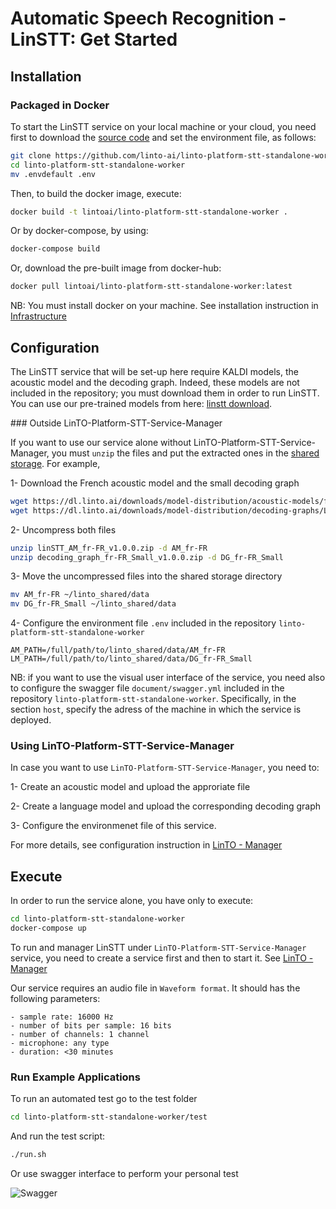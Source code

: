 # Automatic Speech Recognition - LinSTT: Get Started 

## Installation

### Packaged in Docker
To start the LinSTT service on your local machine or your cloud, you need first to download the [source code](https://github.com/linto-ai/linto-platform-stt-standalone-worker) and set the environment file, as follows:

```bash
git clone https://github.com/linto-ai/linto-platform-stt-standalone-worker
cd linto-platform-stt-standalone-worker
mv .envdefault .env
```

Then, to build the docker image, execute:

```bash
docker build -t lintoai/linto-platform-stt-standalone-worker .
```

Or by docker-compose, by using:
```bash
docker-compose build
```


Or, download the pre-built image from docker-hub:

```bash
docker pull lintoai/linto-platform-stt-standalone-worker:latest
```

NB: You must install docker on your machine. See installation instruction in [Infrastructure](infra?id=prerequistes)

## Configuration
The LinSTT service that will be set-up here require KALDI models, the acoustic model and the decoding graph. Indeed, these models are not included in the repository; you must download them in order to run LinSTT. You can use our pre-trained models from here: [linstt download](services/linstt_download).

### Outside LinTO-Platform-STT-Service-Manager

If you want to use our service alone without LinTO-Platform-STT-Service-Manager, you must `unzip` the files and put the extracted ones in the [shared storage](infra?id=shared-storage). For example,

1- Download the French acoustic model and the small decoding graph

```bash
wget https://dl.linto.ai/downloads/model-distribution/acoustic-models/fr-FR/linSTT_AM_fr-FR_v1.0.0.zip
wget https://dl.linto.ai/downloads/model-distribution/decoding-graphs/LVCSR/fr-FR/decoding_graph_fr-FR_Small_v1.0.0.zip
```

2- Uncompress both files

```bash
unzip linSTT_AM_fr-FR_v1.0.0.zip -d AM_fr-FR
unzip decoding_graph_fr-FR_Small_v1.0.0.zip -d DG_fr-FR_Small
```

3- Move the uncompressed files into the shared storage directory

```bash
mv AM_fr-FR ~/linto_shared/data
mv DG_fr-FR_Small ~/linto_shared/data
```

4- Configure the environment file `.env` included in the repository `linto-platform-stt-standalone-worker`

    AM_PATH=/full/path/to/linto_shared/data/AM_fr-FR
    LM_PATH=/full/path/to/linto_shared/data/DG_fr-FR_Small


NB: if you want to use the visual user interface of the service, you need also to configure the swagger file `document/swagger.yml` included in the repository `linto-platform-stt-standalone-worker`. Specifically, in the section `host`, specify the adress of the machine in which the service is deployed.

### Using LinTO-Platform-STT-Service-Manager
In case you want to use `LinTO-Platform-STT-Service-Manager`, you need to:

1- Create an acoustic model and upload the approriate file

2- Create a language model and upload the corresponding decoding graph

3- Configure the environmenet file of this service.

For more details, see configuration instruction in [LinTO - Manager](services/manager?id=configuration)

## Execute
In order to run the service alone, you have only to execute:

```bash
cd linto-platform-stt-standalone-worker
docker-compose up
```

To run and manager LinSTT under `LinTO-Platform-STT-Service-Manager` service, you need to create a service first and then to start it. See [LinTO - Manager](services/manager?id=execute)

Our service requires an audio file in `Waveform format`. It should has the following parameters:

    - sample rate: 16000 Hz
    - number of bits per sample: 16 bits
    - number of channels: 1 channel
    - microphone: any type
    - duration: <30 minutes

### Run Example Applications
To run an automated test go to the test folder

```bash
cd linto-platform-stt-standalone-worker/test
```

And run the test script:

```bash
./run.sh
```

Or use swagger interface to perform your personal test

![Swagger](../../_media/linstt_swagger.png)
